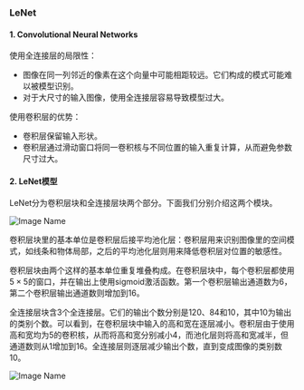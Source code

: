 ### LeNet

####  1. Convolutional Neural Networks

使用全连接层的局限性：

- 图像在同一列邻近的像素在这个向量中可能相距较远。它们构成的模式可能难以被模型识别。
- 对于大尺寸的输入图像，使用全连接层容易导致模型过大。

使用卷积层的优势：

- 卷积层保留输入形状。
- 卷积层通过滑动窗口将同一卷积核与不同位置的输入重复计算，从而避免参数尺寸过大。

#### 2. LeNet模型

LeNet分为卷积层块和全连接层块两个部分。下面我们分别介绍这两个模块。


![Image Name](https://cdn.kesci.com/upload/image/q5ndwsmsao.png?imageView2/0/w/960/h/960)


卷积层块里的基本单位是卷积层后接平均池化层：卷积层用来识别图像里的空间模式，如线条和物体局部，之后的平均池化层则用来降低卷积层对位置的敏感性。

卷积层块由两个这样的基本单位重复堆叠构成。在卷积层块中，每个卷积层都使用$5 \times 5$的窗口，并在输出上使用sigmoid激活函数。第一个卷积层输出通道数为6，第二个卷积层输出通道数则增加到16。

全连接层块含3个全连接层。它们的输出个数分别是120、84和10，其中10为输出的类别个数。可以看到，在卷积层块中输入的高和宽在逐层减小。卷积层由于使用高和宽均为5的卷积核，从而将高和宽分别减小4，而池化层则将高和宽减半，但通道数则从1增加到16。全连接层则逐层减少输出个数，直到变成图像的类别数10。


![Image Name](https://cdn.kesci.com/upload/image/q5ndxi6jl5.png?imageView2/0/w/640/h/640)